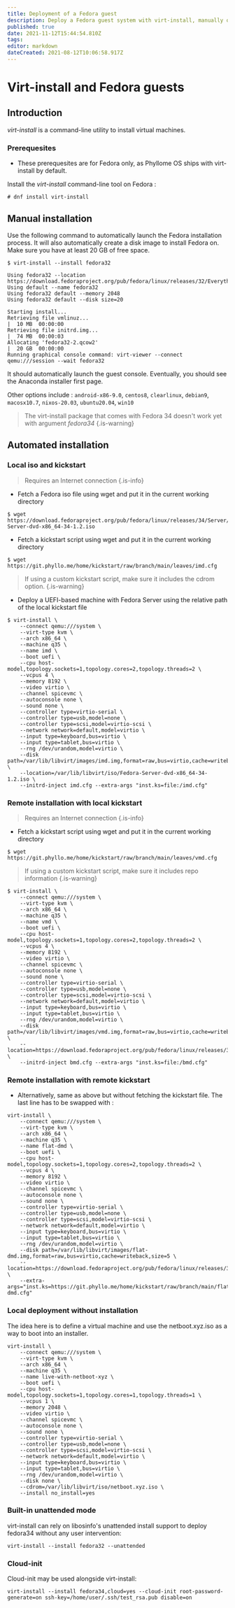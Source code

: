 ```yaml
---
title: Deployment of a Fedora guest
description: Deploy a Fedora guest system with virt-install, manually or automatically
published: true
date: 2021-11-12T15:44:54.810Z
tags: 
editor: markdown
dateCreated: 2021-08-12T10:06:58.917Z
---
```


# Virt-install and Fedora guests

## Introduction

*virt-install* is a command-line utility to install virtual machines. 

### Prerequesites 

* These prerequesites are for Fedora only, as Phyllome OS ships with virt-install by default.

Install the *virt-install* command-line tool on Fedora :

```
# dnf install virt-install
```

## Manual installation

Use the following command to automatically launch the Fedora installation process. It will also automatically create a disk image to install Fedora on. Make sure you have at least 20 GB of free space.

```
$ virt-install --install fedora32

Using fedora32 --location https://download.fedoraproject.org/pub/fedora/linux/releases/32/Everything/x86_64/os
Using default --name fedora32
Using fedora32 default --memory 2048
Using fedora32 default --disk size=20

Starting install...
Retrieving file vmlinuz...                                                                             |  10 MB  00:00:00     
Retrieving file initrd.img...                                                                          |  74 MB  00:00:03     
Allocating 'fedora32-2.qcow2'                                                                          |  20 GB  00:00:00     
Running graphical console command: virt-viewer --connect qemu:///session --wait fedora32
```

It should automatically launch the guest console. Eventually, you should see the Anaconda installer first page.

Other options include : `android-x86-9.0`, `centos8`, `clearlinux`, `debian9`, `macosx10.7`, `nixos-20.03`, `ubuntu20.04`, `win10`

> The virt-install package that comes with Fedora 34 doesn't work yet with argument *fedora34*
{.is-warning}

## Automated installation 

### Local iso and kickstart

> Requires an Internet connection
{.is-info}

* Fetch a Fedora iso file using wget and put it in the current working directory

```
$ wget https://download.fedoraproject.org/pub/fedora/linux/releases/34/Server/x86_64/iso/Fedora-Server-dvd-x86_64-34-1.2.iso
```

* Fetch a kickstart script using wget and put it in the current working directory

```
$ wget https://git.phyllo.me/home/kickstart/raw/branch/main/leaves/imd.cfg 
```

> If using a custom kickstart script, make sure it includes the cdrom option.
{.is-warning}


* Deploy a UEFI-based machine with Fedora Server using the relative path of the local kickstart file

```
$ virt-install \
    --connect qemu:///system \
    --virt-type kvm \
    --arch x86_64 \
    --machine q35 \
    --name imd \
    --boot uefi \
    --cpu host-model,topology.sockets=1,topology.cores=2,topology.threads=2 \
    --vcpus 4 \
    --memory 8192 \
    --video virtio \
    --channel spicevmc \
    --autoconsole none \
    --sound none \
    --controller type=virtio-serial \
    --controller type=usb,model=none \
    --controller type=scsi,model=virtio-scsi \
    --network network=default,model=virtio \
    --input type=keyboard,bus=virtio \
    --input type=tablet,bus=virtio \
    --rng /dev/urandom,model=virtio \
    --disk path=/var/lib/libvirt/images/imd.img,format=raw,bus=virtio,cache=writeback,size=5 \
    --location=/var/lib/libvirt/iso/Fedora-Server-dvd-x86_64-34-1.2.iso \
    --initrd-inject imd.cfg --extra-args "inst.ks=file:/imd.cfg"
```
### Remote installation with local kickstart

> Requires an Internet connection
{.is-info}

* Fetch a kickstart script using wget and put it in the current working directory

```
$ wget https://git.phyllo.me/home/kickstart/raw/branch/main/leaves/vmd.cfg 
```

> If using a custom kickstart script, make sure it includes repo information
{.is-warning}

```
$ virt-install \
    --connect qemu:///system \
    --virt-type kvm \
    --arch x86_64 \
    --machine q35 \
    --name vmd \
    --boot uefi \
    --cpu host-model,topology.sockets=1,topology.cores=2,topology.threads=2 \
    --vcpus 4 \
    --memory 8192 \
    --video virtio \
    --channel spicevmc \
    --autoconsole none \
    --sound none \
    --controller type=virtio-serial \
    --controller type=usb,model=none \
    --controller type=scsi,model=virtio-scsi \
    --network network=default,model=virtio \
    --input type=keyboard,bus=virtio \
    --input type=tablet,bus=virtio \
    --rng /dev/urandom,model=virtio \
    --disk path=/var/lib/libvirt/images/vmd.img,format=raw,bus=virtio,cache=writeback,size=5 \
    --location=https://download.fedoraproject.org/pub/fedora/linux/releases/34/Everything/x86_64/os/ \
    --initrd-inject bmd.cfg --extra-args "inst.ks=file:/bmd.cfg"
```

### Remote installation with remote kickstart

* Alternatively, same as above but without fetching the kickstart file. The last line has to be swapped with : 

``` 
virt-install \
    --connect qemu:///system \
    --virt-type kvm \
    --arch x86_64 \
    --machine q35 \
    --name flat-dmd \
    --boot uefi \
    --cpu host-model,topology.sockets=1,topology.cores=2,topology.threads=2 \
    --vcpus 4 \
    --memory 8192 \
    --video virtio \
    --channel spicevmc \
    --autoconsole none \
    --sound none \
    --controller type=virtio-serial \
    --controller type=usb,model=none \
    --controller type=scsi,model=virtio-scsi \
    --network network=default,model=virtio \
    --input type=keyboard,bus=virtio \
    --input type=tablet,bus=virtio \
    --rng /dev/urandom,model=virtio \
    --disk path=/var/lib/libvirt/images/flat-dmd.img,format=raw,bus=virtio,cache=writeback,size=5 \
    --location=https://download.fedoraproject.org/pub/fedora/linux/releases/34/Everything/x86_64/os/ \
    --extra-args="inst.ks=https://git.phyllo.me/home/kickstart/raw/branch/main/flat/flat-dmd.cfg"
```

### Local deployment without installation

The idea here is to define a virtual machine and use the netboot.xyz.iso as a way to boot into an installer. 

```
virt-install \
    --connect qemu:///system \
    --virt-type kvm \
    --arch x86_64 \
    --machine q35 \
    --name live-with-netboot-xyz \
    --boot uefi \
    --cpu host-model,topology.sockets=1,topology.cores=1,topology.threads=1 \
    --vcpus 1 \
    --memory 2048 \
    --video virtio \
    --channel spicevmc \
    --autoconsole none \
    --sound none \
    --controller type=virtio-serial \
    --controller type=usb,model=none \
    --controller type=scsi,model=virtio-scsi \
    --network network=default,model=virtio \
    --input type=keyboard,bus=virtio \
    --input type=tablet,bus=virtio \
    --rng /dev/urandom,model=virtio \
    --disk none \
    --cdrom=/var/lib/libvirt/iso/netboot.xyz.iso \
    --install no_install=yes
```

### Built-in unattended mode

virt-install can rely on libosinfo's unattended install support to deploy fedora34 without any user intervention:

`virt-install --install fedora32 --unattended`

### Cloud-init

Cloud-init may be used alongside virt-install:

`virt-install --install fedora34,cloud=yes --cloud-init root-password-generate=on ssh-key=/home/user/.ssh/test_rsa.pub disable=on`